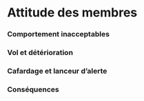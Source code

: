 # Attitude des membres

### **Comportement inacceptables**

### **Vol et détérioration**

### **Cafardage et lanceur d’alerte** 

### **Conséquences**  

